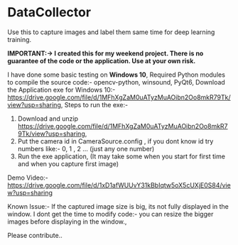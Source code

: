 # DataCollector
Use this to capture images and label them same time for deep learning training.

**IMPORTANT:-> **I created this for my weekend project. There is no guarantee of the code or the application. Use at your own risk.****

I have done some basic testing on **Windows 10**,
Required Python modules to compile the source code:- opencv-python, winsound, PyQt6,
Download the Application exe for Windows 10:- https://drive.google.com/file/d/1MFhXgZaM0uATyzMuAOibn2Oo8mkR79Tk/view?usp=sharing,
Steps to run the exe:-
1. Download and unzip https://drive.google.com/file/d/1MFhXgZaM0uATyzMuAOibn2Oo8mkR79Tk/view?usp=sharing, 
2. Put the camera id in CameraSource.config , if you dont know id try numbers like:- 0, 1 , 2 ... (just any one number)
3. Run the exe application, (It may take some when you start for first time and when you capture first image)

Demo Video:- https://drive.google.com/file/d/1xD1afWUUvY31kBbIqtw5oX5cUXjE0S84/view?usp=sharing

Known Issue:- If the captured image size is big, its not fully displayed in the window. I dont get the time to modify code:- you can resize the bigger images before displaying in the window.,

Please contribute..


